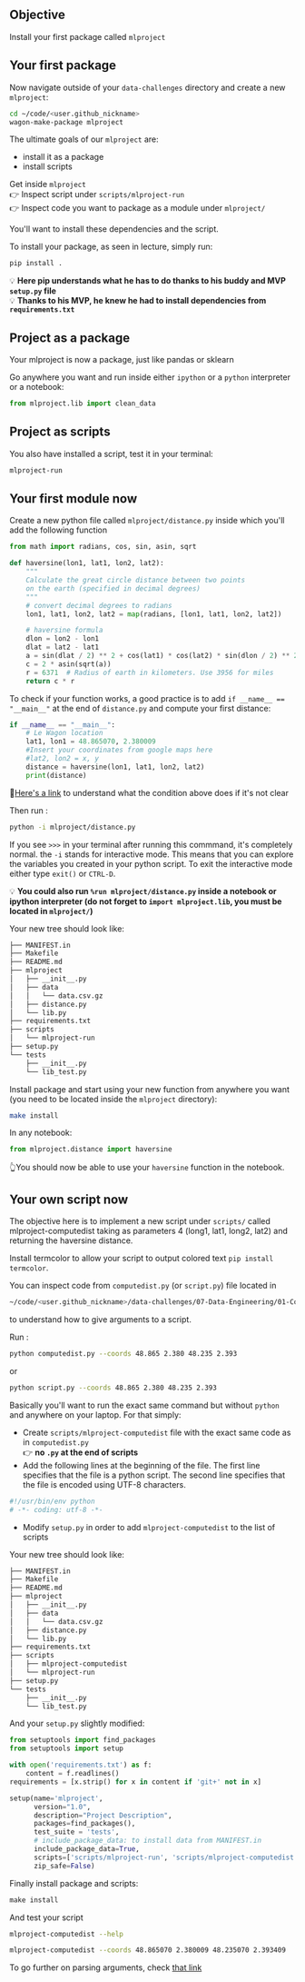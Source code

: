 ## Objective

Install your first package called `mlproject`

## Your first package

Now navigate outside of your `data-challenges` directory and create a new `mlproject`:
```bash
cd ~/code/<user.github_nickname>
wagon-make-package mlproject
```

The ultimate goals of our `mlproject` are:
- install it as a package
- install scripts

Get inside `mlproject`  
👉 Inspect script under `scripts/mlproject-run`  
👉 Inspect code you want to package as a module under `mlproject/`  

You'll want to install these dependencies and the script.

To install your package, as seen in lecture, simply run:
```bash
pip install .
```
💡 __Here pip understands what he has to do thanks to his buddy and MVP `setup.py` file__  
💡 __Thanks to his MVP, he knew he had to install dependencies from `requirements.txt`__

## Project as a package
Your mlproject is now a package, just like pandas or sklearn

Go anywhere you want and run inside either `ipython` or a `python` interpreter or a notebook:

```python
from mlproject.lib import clean_data
```

## Project as scripts

You also have installed a script, test it in your terminal:
```bash
mlproject-run
```

## Your first module now
Create a new python file called `mlproject/distance.py` inside which you'll add the following function

```python
from math import radians, cos, sin, asin, sqrt

def haversine(lon1, lat1, lon2, lat2):
    """
    Calculate the great circle distance between two points
    on the earth (specified in decimal degrees)
    """
    # convert decimal degrees to radians
    lon1, lat1, lon2, lat2 = map(radians, [lon1, lat1, lon2, lat2])

    # haversine formula
    dlon = lon2 - lon1
    dlat = lat2 - lat1
    a = sin(dlat / 2) ** 2 + cos(lat1) * cos(lat2) * sin(dlon / 2) ** 2
    c = 2 * asin(sqrt(a))
    r = 6371  # Radius of earth in kilometers. Use 3956 for miles
    return c * r
```

To check if your function works, a good practice is to add `if __name__ == "__main__"` at the end of `distance.py` and compute your first distance:
```python
if __name__ == "__main__":
    # Le Wagon location
    lat1, lon1 = 48.865070, 2.380009
    #Insert your coordinates from google maps here
    #lat2, lon2 = x, y
    distance = haversine(lon1, lat1, lon2, lat2)
    print(distance)
```
🤔[Here's a link](https://www.geeksforgeeks.org/what-does-the-if-__name__-__main__-do/) to understand what the condition above does if it's not clear

Then run :
```bash
python -i mlproject/distance.py
```
If you see `>>>` in your terminal after running this commmand, it's completely normal. the `-i` stands for interactive mode. This means that you can explore the variables you created in your python script. To exit the interactive mode either type `exit()` or `CTRL-D`.

💡 __You could also run `%run mlproject/distance.py` inside a notebook or ipython interpreter (do not forget to `import mlproject.lib`, you must be located in `mlproject/`)__

Your new tree should look like:
```bash
├── MANIFEST.in
├── Makefile
├── README.md
├── mlproject
│   ├── __init__.py
│   ├── data
│   │   └── data.csv.gz
│   ├── distance.py
│   └── lib.py
├── requirements.txt
├── scripts
│   └── mlproject-run
├── setup.py
└── tests
    ├── __init__.py
    └── lib_test.py
```

Install package and start using your new function from anywhere you want (you need to be located inside the `mlproject` directory):
```bash
make install
```
In any notebook:
```python
from mlproject.distance import haversine
```
👆You should now be able to use your `haversine` function in the notebook.

## Your own script now
The objective here is to implement a new script under `scripts/` called mlproject-computedist taking as parameters 4 (long1, lat1, long2, lat2) and returning the haversine distance.

Install termcolor to allow your script to output colored text `pip install termcolor`.

You can inspect code from `computedist.py` (or `script.py`) file located in
```bash
~/code/<user.github_nickname>/data-challenges/07-Data-Engineering/01-Code-as-a-Product/02-Package-installation
```
to understand how to give arguments to a script.

Run :
```bash
python computedist.py --coords 48.865 2.380 48.235 2.393
```
or 
```bash
python script.py --coords 48.865 2.380 48.235 2.393
```

Basically you'll want to run the exact same command but without `python` and anywhere on your laptop.
For that simply:
- Create `scripts/mlproject-computedist` file with the exact same code as in `computedist.py`  
👉 __no `.py` at the end of scripts__  
- Add the following lines at the beginning of the file. The first line specifies that the file is a python script. The second line specifies that the file is encoded using UTF-8 characters.
``` python
#!/usr/bin/env python
# -*- coding: utf-8 -*-
```
- Modify `setup.py` in order to add `mlproject-computedist` to the list of scripts

Your new tree should look like:
```bash
├── MANIFEST.in
├── Makefile
├── README.md
├── mlproject
│   ├── __init__.py
│   ├── data
│   │   └── data.csv.gz
│   ├── distance.py
│   └── lib.py
├── requirements.txt
├── scripts
│   ├── mlproject-computedist
│   └── mlproject-run
├── setup.py
└── tests
    ├── __init__.py
    └── lib_test.py
```
And your `setup.py` slightly modified:
```python
from setuptools import find_packages
from setuptools import setup

with open('requirements.txt') as f:
    content = f.readlines()
requirements = [x.strip() for x in content if 'git+' not in x]

setup(name='mlproject',
      version="1.0",
      description="Project Description",
      packages=find_packages(),
      test_suite = 'tests',
      # include_package_data: to install data from MANIFEST.in
      include_package_data=True,
      scripts=['scripts/mlproject-run', 'scripts/mlproject-computedist'],
      zip_safe=False)
```

Finally install package and scripts:
```python
make install
```
And test your script
```bash
mlproject-computedist --help
```
```bash
mlproject-computedist --coords 48.865070 2.380009 48.235070 2.393409
```
To go further on parsing arguments, check [that link](https://www.sicara.ai/blog/2018-12-18-perfect-command-line-interfaces-python)
